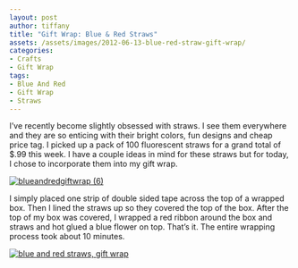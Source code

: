 ```yaml
---
layout: post
author: tiffany
title: "Gift Wrap: Blue & Red Straws"
assets: /assets/images/2012-06-13-blue-red-straw-gift-wrap/
categories: 
- Crafts
- Gift Wrap
tags: 
- Blue And Red
- Gift Wrap
- Straws
---
```


I’ve recently become slightly obsessed with straws. I see them everywhere and they are so enticing with their bright colors, fun designs and cheap price tag. I picked up a pack of 100 fluorescent straws for a grand total of $.99 this week. I have a couple ideas in mind for these straws but for today, I chose to incorporate them into my gift wrap.

[![](jekyll_uploads/2012/06/blueandredgiftwrap-6-575x382.jpg "blueandredgiftwrap (6)")](http://www.sweetpeonies.com/2012/06/blue-red-straw-gift-wrap/blueandredgiftwrap-6/)

I simply placed one strip of double sided tape across the top of a wrapped box. Then I lined the straws up so they covered the top of the box. After the top of my box was covered, I wrapped a red ribbon around the box and straws and hot glued a blue flower on top. That’s it. The entire wrapping process took about 10 minutes.

[![blue and red straws, gift wrap](jekyll_uploads/2012/06/blueandredgiftwrap-2-575x383.jpg "blueandredgiftwrap (2)")](http://www.sweetpeonies.com/2012/06/blue-red-straw-gift-wrap/blueandredgiftwrap-2/)